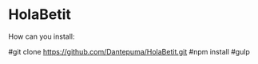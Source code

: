# HolaBetit
How can you install: 

#git clone https://github.com/Dantepuma/HolaBetit.git
#npm install
#gulp 

